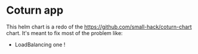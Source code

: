 # Coturn app

This helm chart is a redo of the <https://github.com/small-hack/coturn-chart> chart. It's meant to fix most of the problem like:

- LoadBalancing one !